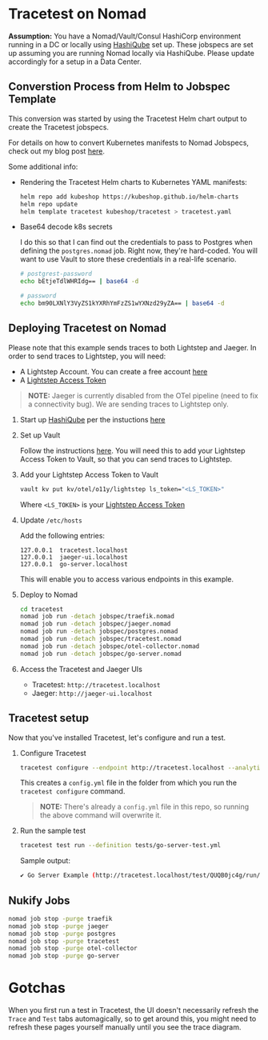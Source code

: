 # Tracetest on Nomad

**Assumption:** You have a Nomad/Vault/Consul HashiCorp environment running in a DC or locally using [HashiQube](https://github.com/avillela/hashiqube) set up. These jobspecs are set up assuming you are running Nomad locally via HashiQube. Please update accordingly for a setup in a Data Center.

## Converstion Process from Helm to Jobspec Template

This conversion was started by using the Tracetest Helm chart output to create the Tracetest jobspecs.

For details on how to convert Kubernetes manifests to Nomad Jobspecs, check out my blog post [here](https://medium.com/dev-genius/how-to-convert-kubernetes-manifests-into-nomad-jobspecs-7a58d2fa07a0).

Some additional info:

* Rendering the Tracetest Helm charts to Kubernetes YAML manifests:

    ```bash
    helm repo add kubeshop https://kubeshop.github.io/helm-charts
    helm repo update
    helm template tracetest kubeshop/tracetest > tracetest.yaml
    ```

* Base64 decode k8s secrets

    I do this so that I can find out the credentials to pass to Postgres when defining the `postgres.nomad` job. Right now, they're hard-coded. You will want to use Vault to store these credentials in a real-life scenario.

    ```bash
    # postgrest-password
    echo bEtjeTdlWHRIdg== | base64 -d

    # password
    echo bm90LXNlY3VyZS1kYXRhYmFzZS1wYXNzd29yZA== | base64 -d
    ```

## Deploying Tracetest on Nomad

Please note that this example sends traces to both Lightstep and Jaeger. In order to send traces to Lightstep, you will need:

* A Lightstep Account. You can create a free account [here](https://app.lightstep.com/signup/developer?signup_source=docs)
* A [Lightstep Access Token](https://docs.lightstep.com/docs/create-and-manage-access-tokens)

> **NOTE:** Jaeger is currently disabled from the OTel pipeline (need to fix a connectivity bug). We are sending traces to Lightstep only.

1. Start up [HashiQube](https://rubiksqube.com/#/) per the instuctions [here](https://github.com/avillela/hashiqube)

2. Set up Vault

    Follow the instructions [here](https://github.com/avillela/hashiqube#vault-setup). You will need this to add your Lightstep Access Token to Vault, so that you can send traces to Lightstep.

3. Add your Lightstep Access Token to Vault

    ```bash
    vault kv put kv/otel/o11y/lightstep ls_token="<LS_TOKEN>"
    ```

    Where `<LS_TOKEN>` is your [Lightstep Access Token](https://docs.lightstep.com/docs/create-and-manage-access-tokens)

4. Update `/etc/hosts`

    Add the following entries:

    ```text
    127.0.0.1  tracetest.localhost
    127.0.0.1  jaeger-ui.localhost
    127.0.0.1  go-server.localhost
    ```

    This will enable you to access various endpoints in this example.

5. Deploy to Nomad

    ```bash
    cd tracetest
    nomad job run -detach jobspec/traefik.nomad
    nomad job run -detach jobspec/jaeger.nomad
    nomad job run -detach jobspec/postgres.nomad
    nomad job run -detach jobspec/tracetest.nomad
    nomad job run -detach jobspec/otel-collector.nomad
    nomad job run -detach jobspec/go-server.nomad
    ```

6. Access the Tracetest and Jaeger UIs

    * Tracetest: `http://tracetest.localhost`
    * Jaeger: `http://jaeger-ui.localhost`

## Tracetest setup

Now that you've installed Tracetest, let's configure and run a test.

1. Configure Tracetest
    
    ```bash
    tracetest configure --endpoint http://tracetest.localhost --analytics=false
    ```

    This creates a `config.yml` file in the folder from which you run the `tracetest configure` command.

    > **NOTE:** There's already a `config.yml` file in this repo, so running the above command will overwrite it.

2. Run the sample test

    ```bash
    tracetest test run --definition tests/go-server-test.yml
    ```

    Sample output:

    ```bash
    ✔ Go Server Example (http://tracetest.localhost/test/QUQB0jc4g/run/1/test)
    ```

## Nukify Jobs

```bash
nomad job stop -purge traefik
nomad job stop -purge jaeger
nomad job stop -purge postgres
nomad job stop -purge tracetest
nomad job stop -purge otel-collector
nomad job stop -purge go-server
```

# Gotchas

When you first run a test in Tracetest, the UI doesn't necessarily refresh the `Trace` and `Test` tabs automagically, so to get around this, you might need to refresh these pages yourself manually until you see the trace diagram.